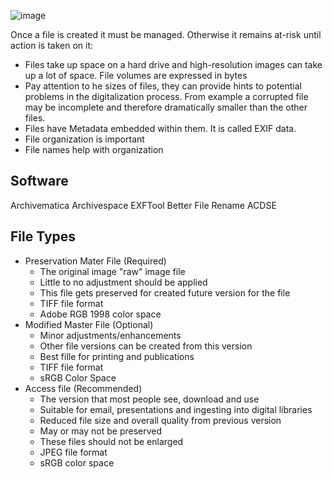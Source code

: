 ![image](https://github.com/Reader641/road_documentation_exercise/assets/72936922/256da19e-6846-4e01-a275-fe9565605790)


Once a file is created it must be managed. Otherwise it remains at-risk until action is taken on it:
- Files take up space on a hard drive and high-resolution images can take up a lot of space. File volumes are expressed in bytes
- Pay attention to he sizes of files, they can provide hints to potential problems in the digitalization process. From example a corrupted file may be incomplete and therefore dramatically smaller than the other files.
- Files have Metadata embedded within them. It is called EXIF data.
- File organization is important
- File names help with organization

## Software
Archivematica
Archivespace
EXFTool
Better File Rename
ACDSE

## File Types
- Preservation Mater File (Required)
	- The original image "raw" image file
	- Little to no adjustment should be applied
	- This file gets preserved for created future version for the file
	- TIFF file format
	- Adobe RGB 1998 color space
- Modified Master File (Optional)
	- Minor adjustments/enhancements
	- Other file versions can be created from this version
	- Best fille for printing and publications
	- TIFF file format
	- sRGB Color Space
- Access file (Recommended)
	- The version that most people see, download and use
	- Suitable for email, presentations and ingesting into digital libraries
	- Reduced file size and overall quality from previous version
	- May or may not be preserved
	- These files should not be enlarged
	- JPEG file format
	- sRGB color space
